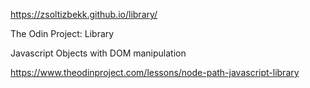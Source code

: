 https://zsoltizbekk.github.io/library/

The Odin Project: Library

Javascript Objects with DOM manipulation

https://www.theodinproject.com/lessons/node-path-javascript-library
